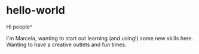 # hello-world

Hi people^

I´m Marcela, wanting to start out learning (and using!) some new skills here.
Wanting to have a creative outlets and fun times.
